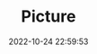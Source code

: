 ---
weight: 1
images:
- /images/edited/38.jpeg
title: Picture
date: 2022-10-24 22:59:53
tags:
- luminar
- work
---